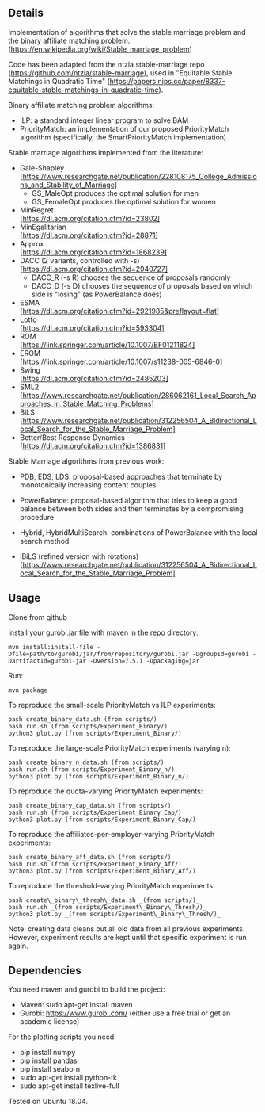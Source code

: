Details
-------
Implementation of algorithms that solve the stable marriage problem and the binary affiliate matching problem. 
(https://en.wikipedia.org/wiki/Stable_marriage_problem)

Code has been adapted from the ntzia stable-marriage repo (https://github.com/ntzia/stable-marriage), used in "Equitable Stable Matchings in Quadratic Time" (https://papers.nips.cc/paper/8337-equitable-stable-matchings-in-quadratic-time).

Binary affiliate matching problem algorithms:
* ILP: a standard integer linear program to solve BAM
* PriorityMatch: an implementation of our proposed PriorityMatch algorithm (specifically, the SmartPriorityMatch implementation)

Stable marriage algorithms implemented from the literature:
* Gale-Shapley  
[https://www.researchgate.net/publication/228108175_College_Admissions_and_Stability_of_Marriage]
	* GS_MaleOpt produces the optimal solution for men
	* GS_FemaleOpt produces the optimal solution for women
* MinRegret   
[https://dl.acm.org/citation.cfm?id=23802]
* MinEgalitarian  
[https://dl.acm.org/citation.cfm?id=28871]
* Approx  
[https://dl.acm.org/citation.cfm?id=1868239]
* DACC (2 variants, controlled with -s)  
[https://dl.acm.org/citation.cfm?id=2940727]
	* DACC_R (-s R) chooses the sequence of proposals randomly
	* DACC_D (-s D) chooses the sequence of proposals based on which side is "losing" (as PowerBalance does)
* ESMA  
[https://dl.acm.org/citation.cfm?id=2921985&preflayout=flat]
* Lotto  
[https://dl.acm.org/citation.cfm?id=593304]
* ROM  
[https://link.springer.com/article/10.1007/BF01211824]
* EROM  
[https://link.springer.com/article/10.1007/s11238-005-6846-0]
* Swing  
[https://dl.acm.org/citation.cfm?id=2485203]
* SML2  
[https://www.researchgate.net/publication/286062161_Local_Search_Approaches_in_Stable_Matching_Problems]
* BiLS  
[https://www.researchgate.net/publication/312256504_A_Bidirectional_Local_Search_for_the_Stable_Marriage_Problem]
* Better/Best Response Dynamics  
[https://dl.acm.org/citation.cfm?id=1386831]

Stable Marriage algorithms from previous work:
* PDB, EDS, LDS: proposal-based approaches that terminate by monotonically increasing content couples
* PowerBalance: proposal-based algorithm that tries to keep a good balance between both sides and then terminates by a compromising procedure
* Hybrid, HybridMultiSearch: combinations of PowerBalance with the local search method

* iBiLS (refined version with rotations) [https://www.researchgate.net/publication/312256504_A_Bidirectional_Local_Search_for_the_Stable_Marriage_Problem]

Usage
-----
Clone from github

Install your gurobi.jar file with maven in the repo directory:
```
mvn install:install-file -Dfile=path/to/gurobi/jar/from/repository/gurobi.jar -DgroupId=gurobi -DartifactId=gurobi-jar -Dversion=7.5.1 -Dpackaging=jar
```
Run:
```
mvn package
```
To reproduce the small-scale PriorityMatch vs ILP experiments:
```
bash create_binary_data.sh (from scripts/)
bash run.sh (from scripts/Experiment_Binary/)
python3 plot.py (from scripts/Experiment_Binary/)

```
To reproduce the large-scale PriorityMatch experiments (varying n):
```
bash create_binary_n_data.sh (from scripts/)
bash run.sh (from scripts/Experiment_Binary_n/)
python3 plot.py (from scripts/Experiment_Binary_n/)
```

To reproduce the quota-varying PriorityMatch experiments:
```
bash create_binary_cap_data.sh (from scripts/)
bash run.sh (from scripts/Experiment_Binary_Cap/)
python3 plot.py (from scripts/Experiment_Binary_Cap/)
```

To reproduce the affiliates-per-employer-varying PriorityMatch experiments:
```
bash create_binary_aff_data.sh (from scripts/)
bash run.sh (from scripts/Experiment_Binary_Aff/)
python3 plot.py (from scripts/Experiment_Binary_Aff/)
```

To reproduce the threshold-varying PriorityMatch experiments:
```
bash create\_binary\_thresh\_data.sh _(from scripts/)_
bash run.sh _(from scripts/Experiment\_Binary\_Thresh/)_
python3 plot.py _(from scripts/Experiment\_Binary\_Thresh/)_
```

Note: creating data cleans out all old data from all previous experiments. However, experiment results are kept until that specific experiment is run again.

Dependencies
-----
You need maven and gurobi to build the project:
* Maven: sudo apt-get install maven
* Gurobi: https://www.gurobi.com/ (either use a free trial or get an academic license)

For the plotting scripts you need:

* pip install numpy
* pip install pandas
* pip install seaborn
* sudo apt-get install python-tk
* sudo apt-get install texlive-full

Tested on Ubuntu 18.04.
